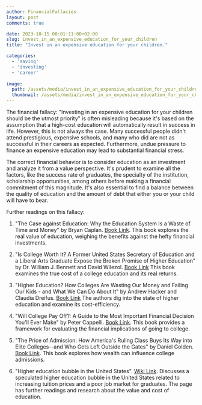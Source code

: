 ```yaml
---
author: FinancialFallacies
layout: post
comments: true

date: 2023-10-15 00:01:11:00+02:00  
slug: invest_in_an_expensive_education_for_your_children
title: "Invest in an expensive education for your children."

categories:
  - 'saving'
  - 'investing'
  - 'career'
  
image:
  path: /assets/media/invest_in_an_expensive_education_for_your_children.jpg
  thumbnail: /assets/media/invest_in_an_expensive_education_for_your_children.jpg
---
```


The financial fallacy: "Investing in an expensive education for your children should be the utmost priority" is often misleading because it's based on the assumption that a high-cost education will automatically result in success in life. However, this is not always the case. Many successful people didn't attend prestigious, expensive schools, and many who did are not as successful in their careers as expected. Furthermore, undue pressure to finance an expensive education may lead to substantial financial stress. 

The correct financial behavior is to consider education as an investment and analyze it from a value perspective. It's prudent to examine all the factors, like the success rate of graduates, the specialty of the institution, scholarship opportunities, among others before making a financial commitment of this magnitude. It's also essential to find a balance between the quality of education and the amount of debt that either you or your child will have to bear.

Further readings on this fallacy:

1. "The Case against Education: Why the Education System Is a Waste of Time and Money" by Bryan Caplan. [Book Link](https://www.amazon.com/Case-against-Education-System-Waste/dp/0691174652/ref=nosim?tag=financialfall-20).
This book explores the real value of education, weighing the benefits against the hefty financial investments.

2. "Is College Worth It? A Former United States Secretary of Education and a Liberal Arts Graduate Expose the Broken Promise of Higher Education" by Dr. William J. Bennett and David Wilezol. [Book Link](https://www.amazon.com/Restoring-Promise-Higher-Education-America/dp/1598133276/ref=nosim?tag=financialfall-20)
This book examines the true cost of a college education and its real returns.

3. "Higher Education? How Colleges Are Wasting Our Money and Failing Our Kids - and What We Can Do About It" by Andrew Hacker and Claudia Dreifus. [Book Link](https://www.amazon.com/Higher-Education-Colleges-Wasting-published/dp/B01BODUI08/ref=nosim?tag=financialfall-20)
The authors dig into the state of higher education and examine its cost-efficiency.

4. "Will College Pay Off?: A Guide to the Most Important Financial Decision You'll Ever Make" by Peter Cappelli. [Book Link](https://music.amazon.com/es-cl/podcasts/1145ebdf-dc85-4939-a6e5-1636548aa19c/what's-brewing-cccsfaaa).
This book provides a framework for evaluating the financial implications of going to college.

5. "The Price of Admission: How America's Ruling Class Buys Its Way into Elite Colleges--and Who Gets Left Outside the Gates" by Daniel Golden. [Book Link](https://www.amazon.com/Price-Admission-Americas-Colleges-Outside/dp/B07Z8GQ14C/ref=nosim?tag=financialfall-20).
This book explores how wealth can influence college admissions.

6. "Higher education bubble in the United States". [Wiki Link](https://en.wikipedia.org/wiki/Higher_education_bubble_in_the_United_States).
Discusses a speculated higher education bubble in the United States related to increasing tuition prices and a poor job market for graduates. The page has further readings and research about the value and cost of education.
